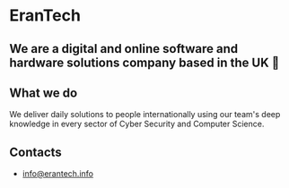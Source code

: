 # EranTech
We are a digital and online software and hardware solutions company based in the UK 📍
---

## What we do
We deliver daily solutions to people internationally using our team's deep knowledge in every sector of Cyber Security and Computer Science.

## Contacts
- info@erantech.info
